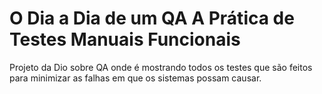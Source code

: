 # O Dia a Dia de um QA A Prática de Testes Manuais Funcionais

Projeto da Dio sobre QA onde é mostrando todos os testes que são feitos para minimizar as falhas em que os sistemas possam causar.
